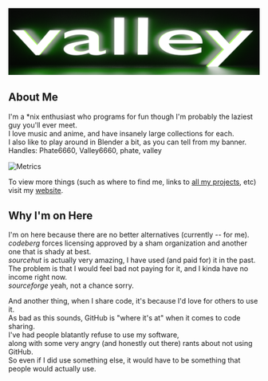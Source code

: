 <img src="https://github.com/Phate6660/Phate6660/blob/master/valley-banner.png?raw=true"/>

## About Me

I'm a \*nix enthusiast who programs for fun though I'm probably the laziest guy you'll ever meet.<br>
I love music and anime, and have insanely large collections for each.<br>
I also like to play around in Blender a bit, as you can tell from my banner.<br>
Handles: Phate6660, Valley6660, phate, valley

<img align="center" src="/github-metrics.svg" alt="Metrics" width="2000" height="1500">

To view more things (such as where to find me, links to [all my projects](https://Phate6660.github.io/projects.html), etc) visit my [website](https://Phate6660.github.io).

## Why I'm on Here
I'm on here because there are no better alternatives (currently -- for me).<br>
<i>codeberg</i> forces licensing approved by a sham organization and another one that is shady at best.<br>
<i>sourcehut</i> is actually very amazing, I have used (and paid for) it in the past.<br>
The problem is that I would feel bad not paying for it, and I kinda have no income right now.<br>
<i>sourceforge</i> yeah, not a chance sorry.<br>

And another thing, when I share code, it's because I'd love for others to use it.<br>
As bad as this sounds, GitHub is "where it's at" when it comes to code sharing.<br>
I've had people blatantly refuse to use my software,<br>
along with some very angry (and honestly out there) rants about not using GitHub.<br>
So even if I did use something else, it would have to be something that people would actually use.
